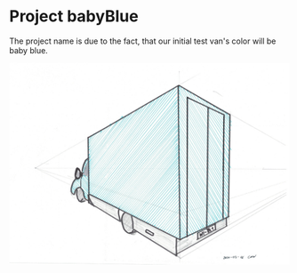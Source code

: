 # Project babyBlue

The project name is due to the fact, that our initial test van's color will be baby blue.

![truck scheme](Truck_Model_BabyBlue_00.jpeg?raw=true "Title")
